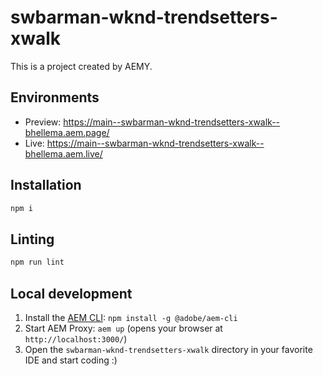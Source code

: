# swbarman-wknd-trendsetters-xwalk

This is a project created by AEMY.

## Environments

- Preview: https://main--swbarman-wknd-trendsetters-xwalk--bhellema.aem.page/
- Live: https://main--swbarman-wknd-trendsetters-xwalk--bhellema.aem.live/

## Installation

```sh
npm i
```

## Linting

```sh
npm run lint
```

## Local development

1. Install the [AEM CLI](https://github.com/adobe/helix-cli): `npm install -g @adobe/aem-cli`
1. Start AEM Proxy: `aem up` (opens your browser at `http://localhost:3000/`)
1. Open the `swbarman-wknd-trendsetters-xwalk` directory in your favorite IDE and start coding :)